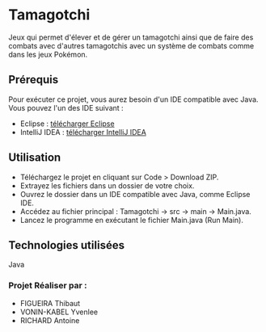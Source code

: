 # Tamagotchi

Jeux qui permet d'élever et de gérer un tamagotchi ainsi que de faire des combats avec d'autres tamagotchis avec un système de combats comme dans les jeux Pokémon.

## Prérequis

Pour exécuter ce projet, vous aurez besoin d'un IDE compatible avec Java. Vous pouvez l'un des IDE suivant :
- Eclipse : [télécharger Eclipse](https://www.eclipse.org/downloads/)
- IntelliJ IDEA : [télécharger IntelliJ IDEA](https://www.jetbrains.com/idea/download/)

## Utilisation
- Téléchargez le projet en cliquant sur Code > Download ZIP.
- Extrayez les fichiers dans un dossier de votre choix.
- Ouvrez le dossier dans un IDE compatible avec Java, comme Eclipse IDE.
- Accédez au fichier principal :
  Tamagotchi -> src -> main -> Main.java.
- Lancez le programme en exécutant le fichier Main.java (Run Main).

## Technologies utilisées

Java

### Projet Réaliser par : 

- FIGUEIRA Thibaut
- VONIN-KABEL Yvenlee
- RICHARD Antoine
